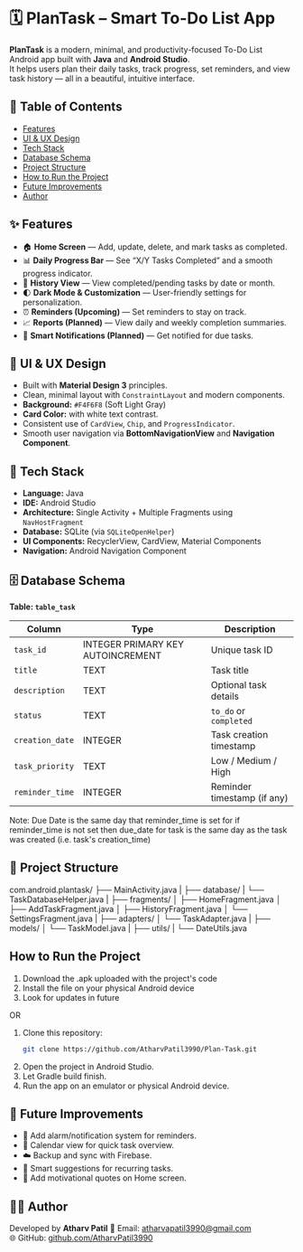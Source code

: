 # 🗓️ PlanTask – Smart To-Do List App

**PlanTask** is a modern, minimal, and productivity-focused To-Do List Android app built with **Java** and **Android Studio**.  
It helps users plan their daily tasks, track progress, set reminders, and view task history — all in a beautiful, intuitive interface.


## 📘 Table of Contents
- [Features](#features)
- [UI & UX Design](#ui--ux-design)
- [Tech Stack](#tech-stack)
- [Database Schema](#database-schema)
- [Project Structure](#project-structure)
- [How to Run the Project](#how-to-run-the-project)
- [Future Improvements](#future-improvements)
- [Author](#author)


## ✨ Features
- 🏠 **Home Screen** — Add, update, delete, and mark tasks as completed.
- 📊 **Daily Progress Bar** — See “X/Y Tasks Completed” and a smooth progress indicator.
- 📅 **History View** — View completed/pending tasks by date or month.
- 🌓 **Dark Mode & Customization** — User-friendly settings for personalization.
- ⏰ **Reminders (Upcoming)** — Set reminders to stay on track.
- 📈 **Reports (Planned)** — View daily and weekly completion summaries.
- 🔔 **Smart Notifications (Planned)** — Get notified for due tasks.


## 🎨 UI & UX Design
- Built with **Material Design 3** principles.
- Clean, minimal layout with `ConstraintLayout` and modern components.
- **Background:** `#F4F6F8` (Soft Light Gray)  
- **Card Color:** with white text contrast.
- Consistent use of `CardView`, `Chip`, and `ProgressIndicator`.
- Smooth user navigation via **BottomNavigationView** and **Navigation Component**.


## 🧱 Tech Stack
- **Language:** Java  
- **IDE:** Android Studio  
- **Architecture:** Single Activity + Multiple Fragments using `NavHostFragment`  
- **Database:** SQLite (via `SQLiteOpenHelper`)  
- **UI Components:** RecyclerView, CardView, Material Components  
- **Navigation:** Android Navigation Component  


## 🗄️ Database Schema

**Table: `table_task`**

| Column          | Type                              | Description                 |
|-----------------|-----------------------------------|-----------------------------|
| `task_id`       | INTEGER PRIMARY KEY AUTOINCREMENT | Unique task ID              |
| `title`         | TEXT                              | Task title                  |
| `description`   | TEXT                              | Optional task details       |
| `status`        | TEXT                              | `to_do` or `completed`      |
| `creation_date` | INTEGER                           | Task creation timestamp     |
| `task_priority` | TEXT                              | Low / Medium / High         |
| `reminder_time` | INTEGER                           | Reminder timestamp (if any) |
Note: Due Date is the same day that reminder_time is set for if reminder_time is not set then due_date for task is the same day as the task was created (i.e. task's creation_time)


## 🧩 Project Structure

com.android.plantask/
├── MainActivity.java
|
├── database/
|   └── TaskDatabaseHelper.java
|
├── fragments/
│   ├── HomeFragment.java
│   ├── AddTaskFragment.java
│   ├── HistoryFragment.java
│   └── SettingsFragment.java
|
├── adapters/
│   └── TaskAdapter.java
|
├── models/
│   └── TaskModel.java
|
├── utils/
|
└── DateUtils.java

## How to Run the Project

1. Download the .apk uploaded with the project's code
2. Install the file on your physical Android device
3. Look for updates in future

OR

1. Clone this repository:
   ```bash
   git clone https://github.com/AtharvPatil3990/Plan-Task.git
2. Open the project in Android Studio.
3. Let Gradle build finish.
4. Run the app on an emulator or physical Android device.


## 🚀 Future Improvements
- 🔔 Add alarm/notification system for reminders.
- 📆 Calendar view for quick task overview.
- ☁️ Backup and sync with Firebase.
- 🧠 Smart suggestions for recurring tasks.
- 💬 Add motivational quotes on Home screen.

  
## 👨‍💻 Author
Developed by **Atharv Patil**
📧 Email: atharvapatil3990@gmail.com  
🌐 GitHub: [github.com/AtharvPatil3990](https://github.com/AtharvPatil3990)
